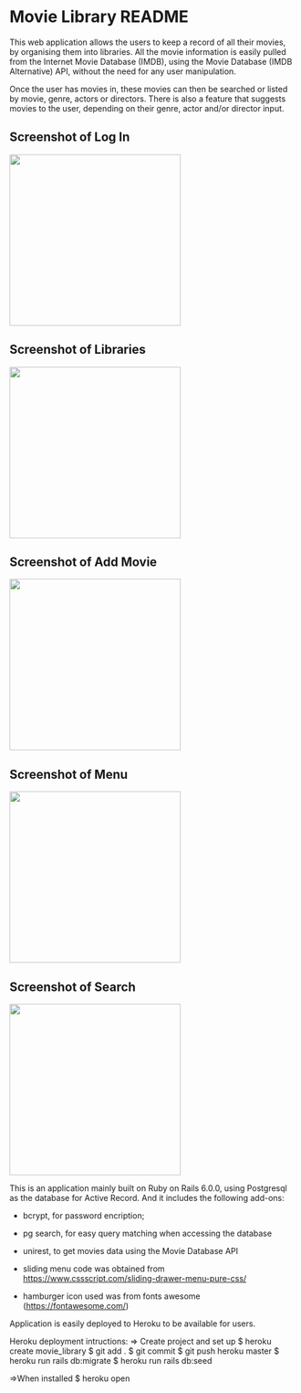 # Movie Library README

This web application allows the users to keep a record of all their movies, by organising them into libraries.
All the movie information is easily pulled from the Internet Movie Database (IMDB), using the Movie Database (IMDB Alternative) API, without the need for any user manipulation.

Once the user has movies in, these movies can then be searched or listed by movie, genre, actors or directors. There is also a feature that suggests movies to the user, depending on their genre, actor and/or director input.


## Screenshot of Log In

<img src="https://anapgsilva.github.io/movie_library/app/assets/images/Login_page.png" width="300">

## Screenshot of Libraries

<img src="https://anapgsilva.github.io/movie_library/app/assets/images/Create_libraries.png" width="300">

## Screenshot of Add Movie

<img src="https://anapgsilva.github.io/movie_library/app/assets/images/Add_movie.png" width="300">

## Screenshot of Menu

<img src="https://anapgsilva.github.io/movie_library/app/assets/images/Lists_menu.png" width="300">

## Screenshot of Search

<img src="https://anapgsilva.github.io/movie_library/app/assets/images/Search_lists.png" width="300">



This is an application mainly built on Ruby on Rails 6.0.0, using Postgresql as the database for Active Record.
And it includes the following add-ons:

- bcrypt, for password encription;

- pg search, for easy query matching when accessing the database

- unirest, to get movies data using the Movie Database API

- sliding menu code was obtained from https://www.cssscript.com/sliding-drawer-menu-pure-css/

- hamburger icon used was from fonts awesome (https://fontawesome.com/)


Application is easily deployed to Heroku to be available for users.

Heroku deployment intructions:
=> Create project and set up
$ heroku create movie_library
$ git add .
$ git commit
$ git push heroku master
$ heroku run rails db:migrate
$ heroku run rails db:seed

=>When installed
$ heroku open
